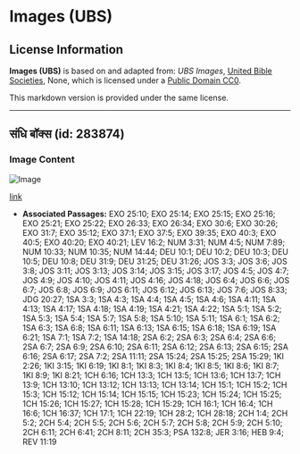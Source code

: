 # Images (UBS)

## License Information

**Images (UBS)** is based on and adapted from: _UBS Images_, [United Bible Societies](https://unitedbiblesocieties.org/), None, which is licensed under a [Public Domain CC0](https://creativecommons.org/public-domain/cc0/).

This markdown version is provided under the same license.



--------------------------------

## संधि बॉक्स (id: 283874)

### Image Content

![Image](https://cdn.aquifer.bible/aquifer-content/resources/Media/WEB-0440_convenant_box.jpg)

[link](https://cdn.aquifer.bible/aquifer-content/resources/Media/WEB-0440_convenant_box.jpg)

* **Associated Passages:** EXO 25:10; EXO 25:14; EXO 25:15; EXO 25:16; EXO 25:21; EXO 25:22; EXO 26:33; EXO 26:34; EXO 30:6; EXO 30:26; EXO 31:7; EXO 35:12; EXO 37:1; EXO 37:5; EXO 39:35; EXO 40:3; EXO 40:5; EXO 40:20; EXO 40:21; LEV 16:2; NUM 3:31; NUM 4:5; NUM 7:89; NUM 10:33; NUM 10:35; NUM 14:44; DEU 10:1; DEU 10:2; DEU 10:3; DEU 10:5; DEU 10:8; DEU 31:9; DEU 31:25; DEU 31:26; JOS 3:3; JOS 3:6; JOS 3:8; JOS 3:11; JOS 3:13; JOS 3:14; JOS 3:15; JOS 3:17; JOS 4:5; JOS 4:7; JOS 4:9; JOS 4:10; JOS 4:11; JOS 4:16; JOS 4:18; JOS 6:4; JOS 6:6; JOS 6:7; JOS 6:8; JOS 6:9; JOS 6:11; JOS 6:12; JOS 6:13; JOS 7:6; JOS 8:33; JDG 20:27; 1SA 3:3; 1SA 4:3; 1SA 4:4; 1SA 4:5; 1SA 4:6; 1SA 4:11; 1SA 4:13; 1SA 4:17; 1SA 4:18; 1SA 4:19; 1SA 4:21; 1SA 4:22; 1SA 5:1; 1SA 5:2; 1SA 5:3; 1SA 5:4; 1SA 5:7; 1SA 5:8; 1SA 5:10; 1SA 5:11; 1SA 6:1; 1SA 6:2; 1SA 6:3; 1SA 6:8; 1SA 6:11; 1SA 6:13; 1SA 6:15; 1SA 6:18; 1SA 6:19; 1SA 6:21; 1SA 7:1; 1SA 7:2; 1SA 14:18; 2SA 6:2; 2SA 6:3; 2SA 6:4; 2SA 6:6; 2SA 6:7; 2SA 6:9; 2SA 6:10; 2SA 6:11; 2SA 6:12; 2SA 6:13; 2SA 6:15; 2SA 6:16; 2SA 6:17; 2SA 7:2; 2SA 11:11; 2SA 15:24; 2SA 15:25; 2SA 15:29; 1KI 2:26; 1KI 3:15; 1KI 6:19; 1KI 8:1; 1KI 8:3; 1KI 8:4; 1KI 8:5; 1KI 8:6; 1KI 8:7; 1KI 8:9; 1KI 8:21; 1CH 6:16; 1CH 13:3; 1CH 13:5; 1CH 13:6; 1CH 13:7; 1CH 13:9; 1CH 13:10; 1CH 13:12; 1CH 13:13; 1CH 13:14; 1CH 15:1; 1CH 15:2; 1CH 15:3; 1CH 15:12; 1CH 15:14; 1CH 15:15; 1CH 15:23; 1CH 15:24; 1CH 15:25; 1CH 15:26; 1CH 15:27; 1CH 15:28; 1CH 15:29; 1CH 16:1; 1CH 16:4; 1CH 16:6; 1CH 16:37; 1CH 17:1; 1CH 22:19; 1CH 28:2; 1CH 28:18; 2CH 1:4; 2CH 5:2; 2CH 5:4; 2CH 5:5; 2CH 5:6; 2CH 5:7; 2CH 5:8; 2CH 5:9; 2CH 5:10; 2CH 6:11; 2CH 6:41; 2CH 8:11; 2CH 35:3; PSA 132:8; JER 3:16; HEB 9:4; REV 11:19

